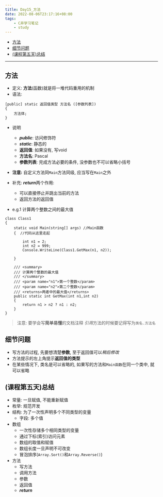 ```yaml
---
title: Day15_方法
date: 2022-08-06T23:17:16+08:00
tags:
    - C井学习笔记
    - study
---
```


- [方法](#方法)
- [细节问题](#细节问题)
- [(课程第五天)总结](#课程第五天总结)

- - -

## 方法
- 定义: **方法**(函数)就是将一堆代码重用的机制
- 语法:
```
[public] static 返回值类型 方法名 ([参数列表])
{
    方法体;
}
```
- 说明
  + ***public***: 访问修饰符
  + ***static***: 静态的
  + **返回值**: 如果没有, 写void
  + **方法名**: Pascal 
  + **参数列表**: 完成方法必要的条件, 没参数也不可以省略小括号

- **注意:** 自定义方法同`Main`方法同级, 应当写在`Main`之外
- 补充: ***return***两个作用:
  + 可以直接停止并跳出当前的方法
  + 返回方法的返回值
- e.g.1 计算两个整数之间的最大值

```
class Class1
{
    static void Main(string[] args) //Main函数
    {  //代码从这里走起

        int n1 = 2;
        int n2 = 999;
        Console.WriteLine(Class1.GetMax(n1, n2));

    }

    /// <summary>
    /// 计算两个整数的最大值  
    /// </summary>
    /// <param name="n1">第一个整数</param>
    /// <param name="n2">第二个整数</param>
    /// <returns>两者中的最大值</returns>
    public static int GetMax(int n1,int n2)
    {
        return n1 > n2 ? n1 : n2;
    }
}
```
> 注意: 要学会写**简单易懂**的文档注释
> *引用*方法的时候要记得写为`类名.方法名`

## 细节问题
- 写方法的过程, 先要想清楚**参数**, 至于返回值可以*稍后修改*
- 方法提示的左上角提示**返回值的类型**
- 在某些情况下, 类名是可以省略的, 如果写的方法和`Main函数`在同一个类中, 就可以省略

## (课程第五天)总结
- 常量: 一旦赋值, 不能重新赋值
- 枚举: 规范开发
- 结构: 为了一次性声明多个不同类型的变量
  + 字段: 多个值
- 数组
  + 一次性存储多个相同类型的变量
  + 通过下标(索引)访问元素
  + 数组的取值和赋值
  + 数组长度一旦声明不可改变
  + 冒泡排序(`Array.Sort()`和`Array.Reverse()`)
- 方法
  + 写方法
  + 调用方法
  + 参数
  + 返回值
  + ***return***